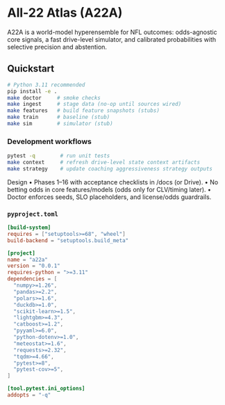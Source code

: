 # All-22 Atlas (A22A)

A22A is a world-model hyperensemble for NFL outcomes: odds-agnostic core signals, a fast drive-level simulator, and calibrated probabilities with selective precision and abstention.

## Quickstart
```bash
# Python 3.11 recommended
pip install -e .
make doctor     # smoke checks
make ingest     # stage data (no-op until sources wired)
make features   # build feature snapshots (stubs)
make train      # baseline (stub)
make sim        # simulator (stub)
```

### Development workflows

```bash
pytest -q        # run unit tests
make context     # refresh drive-level state context artifacts
make strategy    # update coaching aggressiveness strategy outputs
```

Design
	•	Phases 1–16 with acceptance checklists in /docs (or Drive).
	•	No betting odds in core features/models (odds only for CLV/timing later).
	•	Doctor enforces seeds, SLO placeholders, and license/odds guardrails.

### `pyproject.toml`
```toml
[build-system]
requires = ["setuptools>=68", "wheel"]
build-backend = "setuptools.build_meta"

[project]
name = "a22a"
version = "0.0.1"
requires-python = ">=3.11"
dependencies = [
  "numpy>=1.26",
  "pandas>=2.2",
  "polars>=1.6",
  "duckdb>=1.0",
  "scikit-learn>=1.5",
  "lightgbm>=4.3",
  "catboost>=1.2",
  "pyyaml>=6.0",
  "python-dotenv>=1.0",
  "meteostat>=1.6",
  "requests>=2.32",
  "tqdm>=4.66",
  "pytest>=8",
  "pytest-cov>=5",
]

[tool.pytest.ini_options]
addopts = "-q"
```
